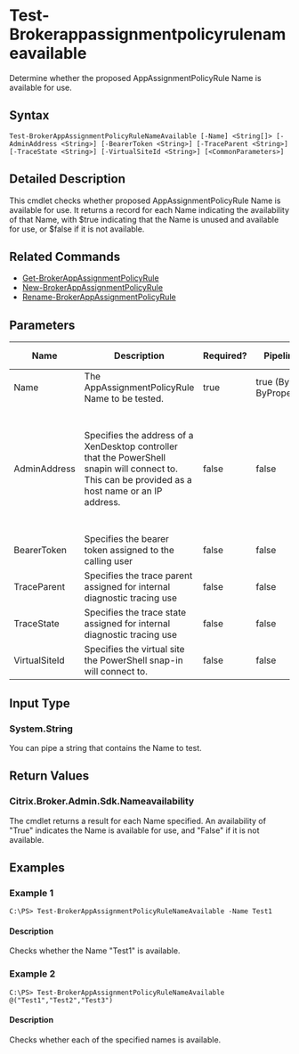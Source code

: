 ﻿
# Test-Brokerappassignmentpolicyrulenameavailable
Determine whether the proposed AppAssignmentPolicyRule Name is available for use.
## Syntax

```
Test-BrokerAppAssignmentPolicyRuleNameAvailable [-Name] <String[]> [-AdminAddress <String>] [-BearerToken <String>] [-TraceParent <String>] [-TraceState <String>] [-VirtualSiteId <String>] [<CommonParameters>]
```

## Detailed Description
This cmdlet checks whether proposed AppAssignmentPolicyRule Name is available for use. It returns a record for each Name indicating the availability of that Name, with \$true indicating that the Name is unused and available for use, or \$false if it is not available.


## Related Commands

* [Get-BrokerAppAssignmentPolicyRule](../Get-BrokerAppAssignmentPolicyRule/)
* [New-BrokerAppAssignmentPolicyRule](../New-BrokerAppAssignmentPolicyRule/)
* [Rename-BrokerAppAssignmentPolicyRule](../Rename-BrokerAppAssignmentPolicyRule/)
## Parameters
| Name   | Description | Required? | Pipeline Input | Default Value |
| --- | --- | --- | --- | --- |
| Name | The AppAssignmentPolicyRule Name to be tested. | true | true (ByValue, ByPropertyName) |  |
| AdminAddress | Specifies the address of a XenDesktop controller that the PowerShell snapin will connect to. This can be provided as a host name or an IP address. | false | false | Localhost. Once a value is provided by any cmdlet, this value will become the default. |
| BearerToken | Specifies the bearer token assigned to the calling user | false | false |  |
| TraceParent | Specifies the trace parent assigned for internal diagnostic tracing use | false | false |  |
| TraceState | Specifies the trace state assigned for internal diagnostic tracing use | false | false |  |
| VirtualSiteId | Specifies the virtual site the PowerShell snap-in will connect to. | false | false |  |

## Input Type

### System.String
You can pipe a string that contains the Name to test.
## Return Values

### Citrix.Broker.Admin.Sdk.Nameavailability
The cmdlet returns a result for each Name specified. An availability of "True" indicates the Name is available for use, and "False" if it is not available.
## Examples

### Example 1

```
C:\PS> Test-BrokerAppAssignmentPolicyRuleNameAvailable -Name Test1
```

#### Description
Checks whether the Name "Test1" is available.
### Example 2

```
C:\PS> Test-BrokerAppAssignmentPolicyRuleNameAvailable @("Test1","Test2","Test3")
```

#### Description
Checks whether each of the specified names is available.
